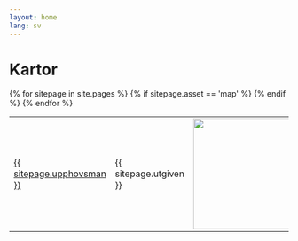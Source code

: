 ```yaml
---
layout: home
lang: sv
---
```

# Kartor
<table>
    {% for sitepage in site.pages %}
        {% if sitepage.asset == 'map' %}
           <tr><td><a href="{{ sitepage.url }}">{{ sitepage.upphovsman }}</a></td>
           <td>{{ sitepage.utgiven }}</td>
           <td><img src="{{sitepage.dir}}{{ sitepage.img }}" width="200px"></td>
           </tr>
        {% endif %}
    {% endfor %}
</table>